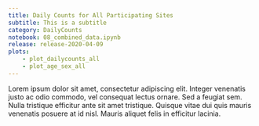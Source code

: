 ```yaml
---
title: Daily Counts for All Participating Sites
subtitle: This is a subtitle
category: DailyCounts
notebook: 08_combined_data.ipynb
release: release-2020-04-09
plots:
    - plot_dailycounts_all
    - plot_age_sex_all
---
```


Lorem ipsum dolor sit amet, consectetur adipiscing elit. 
Integer venenatis justo ac odio commodo, vel consequat lectus ornare. 
Sed a feugiat sem. Nulla tristique efficitur ante sit amet tristique. 
Quisque vitae dui quis mauris venenatis posuere at id nisl. 
Mauris aliquet felis in efficitur lacinia.